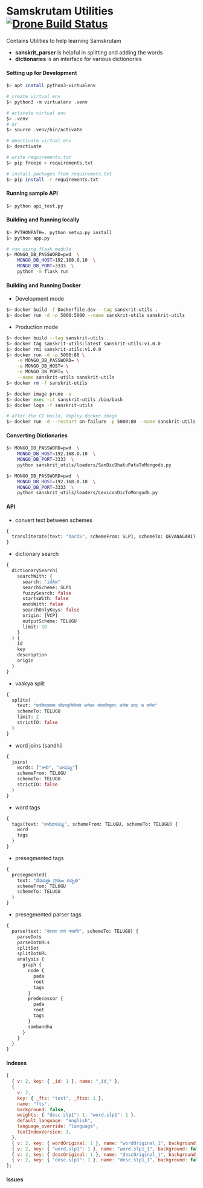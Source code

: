 # Samskrutam Utilities [![Drone Build Status](https://drone.terabits.io/api/badges/hareeshbabu82ns/sanskrit-utils/status.svg)](https://drone.terabits.io/hareeshbabu82ns/sanskrit-utils)

Contains Utilities to help learning Samskrutam

- **sanskrit_parser** is helpful in splitting and adding the words
- **dictionaries** is an interface for various dictionories

#### Setting up for Development

```sh
$> apt install python3-virtualenv

# create virtual env
$> python3 -m virtualenv .venv

# activate virtual env
$> .venv
# or
$> source .venv/bin/activate

# deactivate virtual env
$> deactivate

# write requirements.txt
$> pip freeze > requirements.txt

# install packages from requiremnts.txt
$> pip install -r requirements.txt
```

#### Running sample API

```sh
$> python api_test.py
```

#### Building and Running locally

```sh
$> PYTHONPATH=. python setup.py install
$> python app.py

# run using flask module
$> MONGO_DB_PASSWORD=pwd  \
    MONGO_DB_HOST=192.168.0.10  \
    MONGO_DB_PORT=3333  \
    python -m flask run
```

#### Building and Running Docker

- Development mode

```sh
$> docker build -f Dockerfile.dev --tag sanskrit-utils .
$> docker run -d -p 5000:5000 --name sanskrit-utils sanskrit-utils
```

- Production mode

```sh
$> docker build --tag sanskrit-utils .
$> docker tag sanskrit-utils:latest sanskrit-utils:v1.0.0
$> docker rmi sanskrit-utils:v1.0.0
$> docker run -d -p 5000:80 \
    -e MONGO_DB_PASSWORD= \
    -e MONGO_DB_HOST= \
    -e MONGO_DB_PORT= \
    --name sanskrit-utils sanskrit-utils
$> docker rm -f sanskrit-utils

$> docker image prune -a
$> docker exec -it sanskrit-utils /bin/bash
$> docker logs -f sanskrit-utils

# after the CI build, deploy docker image
$> docker run -d --restart on-failure -p 5000:80 --name sanskrit-utils docker.terabits.io/home/sanskrit-utils:latest
```

#### Converting Dictionaries

```sh
$> MONGO_DB_PASSWORD=pwd  \
    MONGO_DB_HOST=192.168.0.10  \
    MONGO_DB_PORT=3333  \
    python sanskrit_utils/loaders/SanDicDhatuPataToMongodb.py

$> MONGO_DB_PASSWORD=pwd  \
    MONGO_DB_HOST=192.168.0.10  \
    MONGO_DB_PORT=3333  \
    python sanskrit_utils/loaders/LexiconDicToMongodb.py
```

#### API

- convert text between schemes

```graphql
{
  transliterate(text: "harIS", schemeFrom: SLP1, schemeTo: DEVANAGARI)
}
```

- dictionary search

```graphql
{
  dictionarySearch(
    searchWith: {
      search: "idAm"
      searchScheme: SLP1
      fuzzySearch: false
      startsWith: false
      endsWith: false
      searchOnlyKeys: false
      origin: [VCP]
      outputScheme: TELUGU
      limit: 10
    }
  ) {
    id
    key
    description
    origin
  }
}
```

- vaakya split

```graphql
{
  splits(
    text: "कालिदासस्य जीवनवृत्तिविषये अनेकाः लोकविश्रुतयः अनेके वादाः च सन्ति"
    schemeTo: TELUGU
    limit: 2
    strictIO: false
  )
}
```

- word joins (sandhi)

```graphql
{
  joins(
    words: ["కాలి", "దాసస్య"]
    schemeFrom: TELUGU
    schemeTo: TELUGU
    strictIO: false
  )
}
```

- word tags

```graphql
{
  tags(text: "కాలిదాసస్య", schemeFrom: TELUGU, schemeTo: TELUGU) {
    word
    tags
  }
}
```

- presegmented tags

```graphql
{
  presegmented(
    text: "దేవదత్తః గ్రామం గచ్ఛతి"
    schemeFrom: TELUGU
    schemeTo: TELUGU
  )
}
```

- presegmented parser tags

```graphql
{
  parse(text: "देवदत्तः ग्रामं गच्छति", schemeTo: TELUGU) {
    parseDots
    parseDotURLs
    splitDot
    splitDotURL
    analysis {
      graph {
        node {
          pada
          root
          tags
        }
        predecessor {
          pada
          root
          tags
        }
        sambandha
      }
    }
  }
}
```

#### Indexes

```js
[
  { v: 2, key: { _id: 1 }, name: "_id_" },
  {
    v: 2,
    key: { _fts: "text", _ftsx: 1 },
    name: "fts",
    background: false,
    weights: { "desc.slp1": 1, "word.slp1": 1 },
    default_language: "english",
    language_override: "language",
    textIndexVersion: 3,
  },
  { v: 2, key: { wordOriginal: 1 }, name: "wordOriginal_1", background: false },
  { v: 2, key: { "word.slp1": 1 }, name: "word.slp1_1", background: false },
  { v: 2, key: { descOriginal: 1 }, name: "descOriginal_1", background: false },
  { v: 2, key: { "desc.slp1": 1 }, name: "desc.slp1_1", background: false },
];
```

#### Issues

